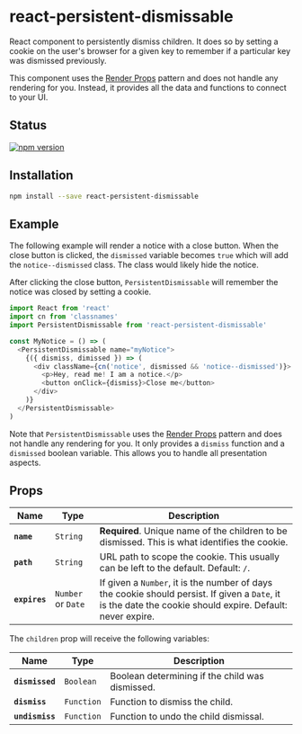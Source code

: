 # react-persistent-dismissable

React component to persistently dismiss children. It does so by setting a
cookie on the user's browser for a given key to remember if a particular key
was dismissed previously.

This component uses the [Render Props][render-props] pattern and does not
handle any rendering for you. Instead, it provides all the data and functions
to connect to your UI.

## Status

[![npm version](https://badge.fury.io/js/react-persistent-dismissable.svg)](http://badge.fury.io/js/react-persistent-dismissable)

## Installation

```sh
npm install --save react-persistent-dismissable
```

## Example

The following example will render a notice with a close button. When the close
button is clicked, the `dismissed` variable becomes `true` which will add the
`notice--dismissed` class. The class would likely hide the notice.

After clicking the close button, `PersistentDismissable` will remember the
notice was closed by setting a cookie.

```js
import React from 'react'
import cn from 'classnames'
import PersistentDismissable from 'react-persistent-dismissable'

const MyNotice = () => (
  <PersistentDismissable name="myNotice">
    {({ dismiss, dimissed }) => (
      <div className={cn('notice', dismissed && 'notice--dismissed')}>
        <p>Hey, read me! I am a notice.</p>
        <button onClick={dismiss}>Close me</button>
      </div>
    )}
  </PersistentDismissable>
)
```

Note that `PersistentDismissable` uses the [Render Props][render-props] pattern
and does not handle any rendering for you. It only provides a `dismiss`
function and a `dismissed` boolean variable. This allows you to handle all
presentation aspects.

## Props

| Name          | Type               | Description                                                                                                                                                 |
| ------------- | ------------------ | ----------------------------------------------------------------------------------------------------------------------------------------------------------- |
| **`name`**    | `String`           | **Required**. Unique name of the children to be dismissed. This is what identifies the cookie.                                                              |
| **`path`**    | `String`           | URL path to scope the cookie. This usually can be left to the default. Default: `/`.                                                                        |
| **`expires`** | `Number` or `Date` | If given a `Number`, it is the number of days the cookie should persist. If given a `Date`, it is the date the cookie should expire. Default: never expire. |

The `children` prop will receive the following variables:

| Name            | Type       | Description                                     |
| --------------- | ---------- | ----------------------------------------------- |
| **`dismissed`** | `Boolean`  | Boolean determining if the child was dismissed. |
| **`dismiss`**   | `Function` | Function to dismiss the child.                  |
| **`undismiss`** | `Function` | Function to undo the child dismissal.           |

[render-props]: https://reactjs.org/docs/render-props.html
